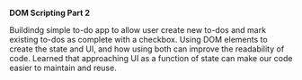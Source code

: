  <b>DOM Scripting Part 2</b>
  
Buildindg simple to-do app to allow user create new to-dos and mark existing to-dos as complete with a checkbox.
Using DOM elements to create the state and UI, and how using both can improve the readability of code. Learned that approaching UI as a function of state can make our code easier to maintain and reuse.
